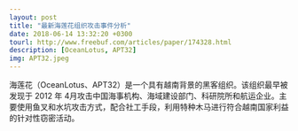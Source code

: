 ```yaml
---
layout: post
title: "最新海莲花组织攻击事件分析"
date: 2018-06-14 13:32:20 +0300
tourl: http://www.freebuf.com/articles/paper/174328.html
description: [OceanLotus, APT32]
img: APT32.jpeg
---
```

海莲花（OceanLotus、APT32）是一个具有越南背景的黑客组织。该组织最早被发现于 2012 年 4月攻击中国海事机构、海域建设部门、科研院所和航运企业。主要使用鱼叉和水坑攻击方式，配合社工手段，利用特种木马进行符合越南国家利益的针对性窃密活动。

